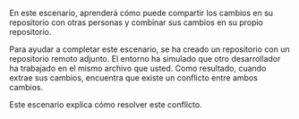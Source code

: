 En este escenario, aprenderá cómo puede compartir los cambios en su repositorio con otras personas y combinar sus cambios en su propio repositorio. 

Para ayudar a completar este escenario, se ha creado un repositorio con un repositorio remoto adjunto. El entorno ha simulado que otro desarrollador ha trabajado en el mismo archivo que usted. Como resultado, cuando extrae sus cambios, encuentra que existe un conflicto entre ambos cambios. 

Este escenario explica cómo resolver este conflicto.
